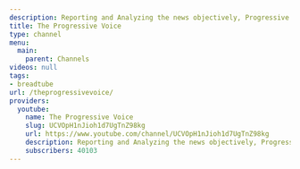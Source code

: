 ```yaml
---
description: Reporting and Analyzing the news objectively, Progressive Liberal
title: The Progressive Voice
type: channel
menu:
  main:
    parent: Channels
videos: null
tags:
- breadtube
url: /theprogressivevoice/
providers:
  youtube:
    name: The Progressive Voice
    slug: UCVOpH1nJioh1d7UgTnZ98kg
    url: https://www.youtube.com/channel/UCVOpH1nJioh1d7UgTnZ98kg
    description: Reporting and Analyzing the news objectively, Progressive Liberal
    subscribers: 40103
---
```

